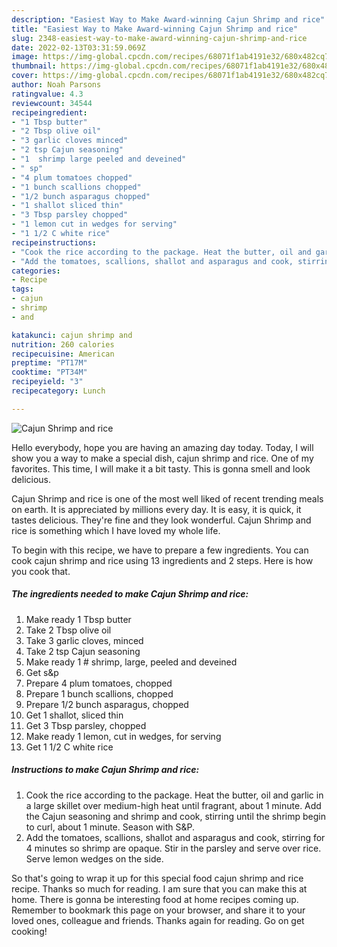 ```yaml
---
description: "Easiest Way to Make Award-winning Cajun Shrimp and rice"
title: "Easiest Way to Make Award-winning Cajun Shrimp and rice"
slug: 2348-easiest-way-to-make-award-winning-cajun-shrimp-and-rice
date: 2022-02-13T03:31:59.069Z
image: https://img-global.cpcdn.com/recipes/68071f1ab4191e32/680x482cq70/cajun-shrimp-and-rice-recipe-main-photo.jpg
thumbnail: https://img-global.cpcdn.com/recipes/68071f1ab4191e32/680x482cq70/cajun-shrimp-and-rice-recipe-main-photo.jpg
cover: https://img-global.cpcdn.com/recipes/68071f1ab4191e32/680x482cq70/cajun-shrimp-and-rice-recipe-main-photo.jpg
author: Noah Parsons
ratingvalue: 4.3
reviewcount: 34544
recipeingredient:
- "1 Tbsp butter"
- "2 Tbsp olive oil"
- "3 garlic cloves minced"
- "2 tsp Cajun seasoning"
- "1  shrimp large peeled and deveined"
- " sp"
- "4 plum tomatoes chopped"
- "1 bunch scallions chopped"
- "1/2 bunch asparagus chopped"
- "1 shallot sliced thin"
- "3 Tbsp parsley chopped"
- "1 lemon cut in wedges for serving"
- "1 1/2 C white rice"
recipeinstructions:
- "Cook the rice according to the package. Heat the butter, oil and garlic in a large skillet over medium-high heat until fragrant, about 1 minute. Add the Cajun seasoning and shrimp and cook, stirring until the shrimp begin to curl, about 1 minute. Season with S&P."
- "Add the tomatoes, scallions, shallot and asparagus and cook, stirring for 4 minutes so shrimp are opaque. Stir in the parsley and serve over rice. Serve lemon wedges on the side."
categories:
- Recipe
tags:
- cajun
- shrimp
- and

katakunci: cajun shrimp and 
nutrition: 260 calories
recipecuisine: American
preptime: "PT17M"
cooktime: "PT34M"
recipeyield: "3"
recipecategory: Lunch

---
```



![Cajun Shrimp and rice](https://img-global.cpcdn.com/recipes/68071f1ab4191e32/680x482cq70/cajun-shrimp-and-rice-recipe-main-photo.jpg)

Hello everybody, hope you are having an amazing day today. Today, I will show you a way to make a special dish, cajun shrimp and rice. One of my favorites. This time, I will make it a bit tasty. This is gonna smell and look delicious.

Cajun Shrimp and rice is one of the most well liked of recent trending meals on earth. It is appreciated by millions every day. It is easy, it is quick, it tastes delicious. They're fine and they look wonderful. Cajun Shrimp and rice is something which I have loved my whole life.




To begin with this recipe, we have to prepare a few ingredients. You can cook cajun shrimp and rice using 13 ingredients and 2 steps. Here is how you cook that.

<!--inarticleads1-->

##### The ingredients needed to make Cajun Shrimp and rice:

1. Make ready 1 Tbsp butter
1. Take 2 Tbsp olive oil
1. Take 3 garlic cloves, minced
1. Take 2 tsp Cajun seasoning
1. Make ready 1 # shrimp, large, peeled and deveined
1. Get  s&p
1. Prepare 4 plum tomatoes, chopped
1. Prepare 1 bunch scallions, chopped
1. Prepare 1/2 bunch asparagus, chopped
1. Get 1 shallot, sliced thin
1. Get 3 Tbsp parsley, chopped
1. Make ready 1 lemon, cut in wedges, for serving
1. Get 1 1/2 C white rice




<!--inarticleads2-->

##### Instructions to make Cajun Shrimp and rice:

1. Cook the rice according to the package. Heat the butter, oil and garlic in a large skillet over medium-high heat until fragrant, about 1 minute. Add the Cajun seasoning and shrimp and cook, stirring until the shrimp begin to curl, about 1 minute. Season with S&P.
1. Add the tomatoes, scallions, shallot and asparagus and cook, stirring for 4 minutes so shrimp are opaque. Stir in the parsley and serve over rice. Serve lemon wedges on the side.




So that's going to wrap it up for this special food cajun shrimp and rice recipe. Thanks so much for reading. I am sure that you can make this at home. There is gonna be interesting food at home recipes coming up. Remember to bookmark this page on your browser, and share it to your loved ones, colleague and friends. Thanks again for reading. Go on get cooking!

